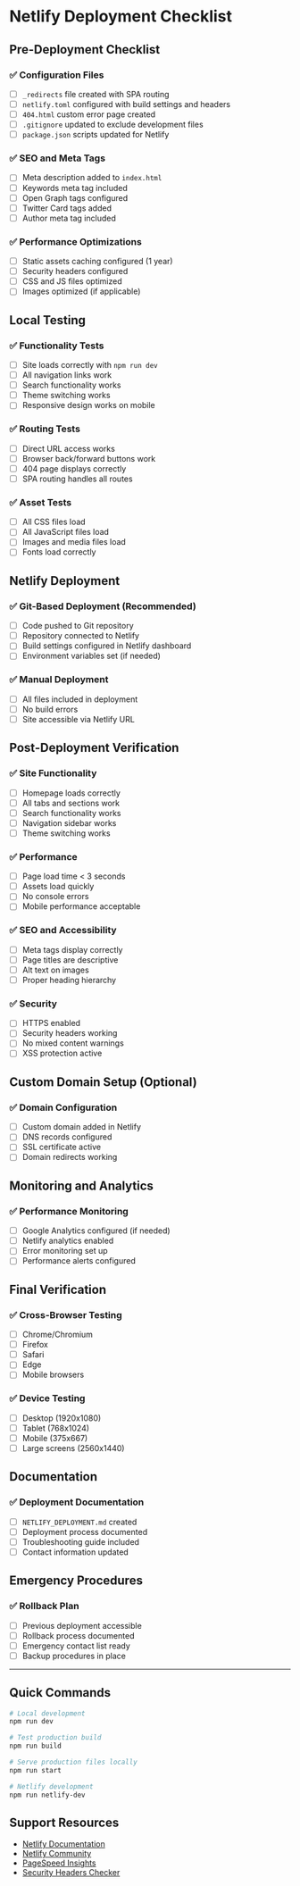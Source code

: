 # Netlify Deployment Checklist

## Pre-Deployment Checklist

### ✅ Configuration Files
- [ ] `_redirects` file created with SPA routing
- [ ] `netlify.toml` configured with build settings and headers
- [ ] `404.html` custom error page created
- [ ] `.gitignore` updated to exclude development files
- [ ] `package.json` scripts updated for Netlify

### ✅ SEO and Meta Tags
- [ ] Meta description added to `index.html`
- [ ] Keywords meta tag included
- [ ] Open Graph tags configured
- [ ] Twitter Card tags added
- [ ] Author meta tag included

### ✅ Performance Optimizations
- [ ] Static assets caching configured (1 year)
- [ ] Security headers configured
- [ ] CSS and JS files optimized
- [ ] Images optimized (if applicable)

## Local Testing

### ✅ Functionality Tests
- [ ] Site loads correctly with `npm run dev`
- [ ] All navigation links work
- [ ] Search functionality works
- [ ] Theme switching works
- [ ] Responsive design works on mobile

### ✅ Routing Tests
- [ ] Direct URL access works
- [ ] Browser back/forward buttons work
- [ ] 404 page displays correctly
- [ ] SPA routing handles all routes

### ✅ Asset Tests
- [ ] All CSS files load
- [ ] All JavaScript files load
- [ ] Images and media files load
- [ ] Fonts load correctly

## Netlify Deployment

### ✅ Git-Based Deployment (Recommended)
- [ ] Code pushed to Git repository
- [ ] Repository connected to Netlify
- [ ] Build settings configured in Netlify dashboard
- [ ] Environment variables set (if needed)

### ✅ Manual Deployment
- [ ] All files included in deployment
- [ ] No build errors
- [ ] Site accessible via Netlify URL

## Post-Deployment Verification

### ✅ Site Functionality
- [ ] Homepage loads correctly
- [ ] All tabs and sections work
- [ ] Search functionality works
- [ ] Navigation sidebar works
- [ ] Theme switching works

### ✅ Performance
- [ ] Page load time < 3 seconds
- [ ] Assets load quickly
- [ ] No console errors
- [ ] Mobile performance acceptable

### ✅ SEO and Accessibility
- [ ] Meta tags display correctly
- [ ] Page titles are descriptive
- [ ] Alt text on images
- [ ] Proper heading hierarchy

### ✅ Security
- [ ] HTTPS enabled
- [ ] Security headers working
- [ ] No mixed content warnings
- [ ] XSS protection active

## Custom Domain Setup (Optional)

### ✅ Domain Configuration
- [ ] Custom domain added in Netlify
- [ ] DNS records configured
- [ ] SSL certificate active
- [ ] Domain redirects working

## Monitoring and Analytics

### ✅ Performance Monitoring
- [ ] Google Analytics configured (if needed)
- [ ] Netlify analytics enabled
- [ ] Error monitoring set up
- [ ] Performance alerts configured

## Final Verification

### ✅ Cross-Browser Testing
- [ ] Chrome/Chromium
- [ ] Firefox
- [ ] Safari
- [ ] Edge
- [ ] Mobile browsers

### ✅ Device Testing
- [ ] Desktop (1920x1080)
- [ ] Tablet (768x1024)
- [ ] Mobile (375x667)
- [ ] Large screens (2560x1440)

## Documentation

### ✅ Deployment Documentation
- [ ] `NETLIFY_DEPLOYMENT.md` created
- [ ] Deployment process documented
- [ ] Troubleshooting guide included
- [ ] Contact information updated

## Emergency Procedures

### ✅ Rollback Plan
- [ ] Previous deployment accessible
- [ ] Rollback process documented
- [ ] Emergency contact list ready
- [ ] Backup procedures in place

---

## Quick Commands

```bash
# Local development
npm run dev

# Test production build
npm run build

# Serve production files locally
npm run start

# Netlify development
npm run netlify-dev
```

## Support Resources

- [Netlify Documentation](https://docs.netlify.com/)
- [Netlify Community](https://community.netlify.com/)
- [PageSpeed Insights](https://pagespeed.web.dev/)
- [Security Headers Checker](https://securityheaders.com/) 